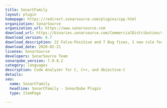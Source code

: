 ```yaml
---
title: SonarCFamily
layout: plugin
homepage: https://redirect.sonarsource.com/plugins/cpp.html
organization: SonarSource
organization_url: https://www.sonarsource.com
download_url: https://binaries.sonarsource.com/CommercialDistribution/sonar-cfamily-plugin/sonar-cfamily-plugin-6.7.0.15300.jar
download_version: 6.7
download_description: 22 False-Positive and 7 Bug fixes, 1 new rule for C++, 1 new rule for C
download_date: 2020-02-21
license: SonarSource
developers: SonarSource Team
sonarqube_version: 7.9-8.2
category: languages
description: Code Analyzer for C, C++, and Objective-C
details: 
seo: 
  name: SonarCFamily
  headline: SonarCFamily - SonarQube Plugin
  type: ItemPage

---
```

